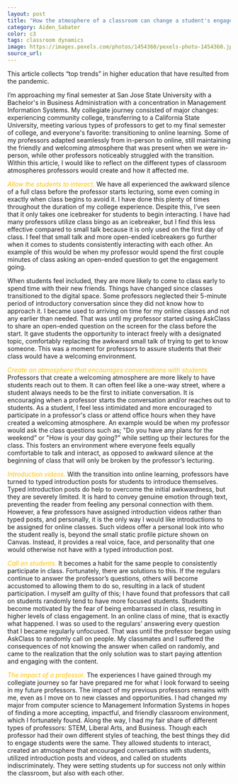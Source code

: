 ```yaml
---
layout: post
title: "How the atmosphere of a classroom can change a student's engagement"
category: Aiden_Sabater
color: c3
tags: classroom dynamics 
image: https://images.pexels.com/photos/1454360/pexels-photo-1454360.jpeg?cs=srgb&dl=pexels-stanley-morales-1454360.jpg&fm=jpg
source_url: 
---
```


This article collects “top trends” in higher education that have resulted from the pandemic.
<!--more-->

I’m approaching my final semester at San Jose State University with a Bachelor's in Business Administration with a concentration in Management Information Systems. My collegiate journey consisted of major changes: experiencing community college, transferring to a California State University, meeting various types of professors to get to my final semester of college, and everyone's favorite: transitioning to online learning. Some of my professors adapted seamlessly from in-person to online, still maintaining the friendly and welcoming atmosphere that was present when we were in-person, while other professors noticeably struggled with the transition. Within this article, I would like to reflect on the different types of classroom atmospheres professors would create and how it affected me.

<span style="font-style: italic; text-decoration:bold; color:#ffc100"> Allow the students to interact.</span> We have all experienced the awkward silence of a full class before the professor starts lecturing, some even coming in exactly when class begins to avoid it. I have done this plenty of times throughout the duration of my college experience. Despite this, I’ve seen that it only takes one icebreaker for students to begin interacting. I have had many professors utilize class bingo as an icebreaker, but I find this less effective compared to small talk because it is only used on the first day of class. I feel that small talk and more open-ended icebreakers go further when it comes to students consistently interacting with each other. An example of this would be when my professor would spend the first couple minutes of class asking an open-ended question to get the engagement going.  

When students feel included, they are more likely to come to class early to spend time with their new friends. Things have changed since classes transitioned to the digital space. Some professors neglected their 5-minute period  of introductory conversation since they did not know how to approach it. I became used to arriving on time for my online classes and not any earlier than needed. That was until my professor started using AskClass to share an open-ended question on the screen for the class before the start. It gave students the opportunity to interact freely with a designated topic, comfortably replacing the awkward small talk of trying to get to know someone. This was a moment for professors to assure students that their class would have a welcoming environment. 

<span style="font-style: italic; text-decoration:bold; color:#ffc100"> Create an atmosphere that encourages conversations with students. </span> Professors that create a welcoming atmosphere are more likely to have students reach out to them. It can often feel like a one-way street, where a student always needs to be the first to initiate conversation. It is encouraging when a professor starts the conversation and/or reaches out to students. As a student, I feel less intimidated and more encouraged to participate in a professor's class or attend office hours when they have created a welcoming atmosphere. An example would be when my professor would ask the class questions such as; "Do you have any plans for the weekend” or "How is your day going?” while setting up their lectures for the class. This fosters an environment where everyone feels equally comfortable to talk and interact, as opposed to awkward silence at the beginning of class that will only be broken by the professor’s lecturing. 

<span style="font-style: italic; text-decoration:bold; color:#ffc100"> Introduction videos. </span> With the transition into online learning, professors have turned to typed introduction posts for students to introduce themselves. Typed introduction posts do help to overcome the initial awkwardness, but they are severely limited. It is hard to convey genuine emotion through text, preventing the reader from feeling any personal connection with them. However, a few professors have assigned introduction videos rather than typed posts, and personally, it is the only way I would like introductions to be assigned for online classes. Such videos offer a personal look into who the student really is, beyond the small static profile picture shown on Canvas. Instead, it provides a real voice, face, and personality that one would otherwise not have with a typed introduction post. 

<span style="font-style: italic; text-decoration:bold; color:#ffc100"> Call on students. </span> It becomes a habit for the same people to consistently participate in class. Fortunately, there are solutions to this. If the regulars continue to answer the professor’s questions, others will become accustomed to allowing them to do so, resulting in a lack of student participation. I myself am guilty of this; I have found that professors that call on students randomly tend to have more focused students. Students become motivated by the fear of being embarrassed in class, resulting in higher levels of class engagement. In an online class of mine, that is exactly what happened. I was so used to the regulars' answering every question that I became regularly unfocused. That was until the professor began using AskClass to randomly call on people. My classmates and I suffered the consequences of not knowing the answer when called on randomly, and came to the realization that the only solution was to start paying attention and engaging with the content.  

<span style="font-style: italic; text-decoration:bold; color:#ffc100"> The impact of a professor. </span> The experiences I have gained through my collegiate journey so far have prepared me for what I look forward to seeing in my future professors. The impact of my previous professors remains with me, even as I move on to new classes and opportunities. I had changed my major from computer science to Management Information Systems in hopes of finding a more accepting, impactful, and friendly classroom environment, which I fortunately found. Along the way, I had my fair share of different types of professors: STEM, Liberal Arts, and Business. Though each professor had their own different styles of teaching, the best things they did to engage students were the same. They allowed students to interact, created an atmosphere that encouraged conversations with students, utilized introduction posts and videos, and called on students indiscriminately. They were setting students up for success not only within the classroom, but also with each other.
